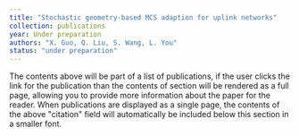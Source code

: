 ```yaml
---
title: "Stochastic geometry-based MCS adaption for uplink networks"
collection: publications
year: Under preparation
authors: "X. Guo, Q. Liu, S. Wang, L. You"
status: "under preparation"
---
```



The contents above will be part of a list of publications, if the user clicks the link for the publication than the contents of section will be rendered as a full page, allowing you to provide more information about the paper for the reader. When publications are displayed as a single page, the contents of the above "citation" field will automatically be included below this section in a smaller font.
